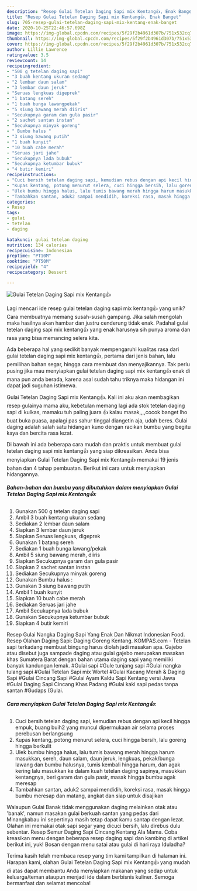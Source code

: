 ```yaml
---
description: "Resep Gulai Tetelan Daging Sapi mix Kentang👍, Enak Banget"
title: "Resep Gulai Tetelan Daging Sapi mix Kentang👍, Enak Banget"
slug: 705-resep-gulai-tetelan-daging-sapi-mix-kentang-enak-banget
date: 2020-10-25T22:46:57.698Z
image: https://img-global.cpcdn.com/recipes/5f29f2b4961d307b/751x532cq70/gulai-tetelan-daging-sapi-mix-kentang👍-foto-resep-utama.jpg
thumbnail: https://img-global.cpcdn.com/recipes/5f29f2b4961d307b/751x532cq70/gulai-tetelan-daging-sapi-mix-kentang👍-foto-resep-utama.jpg
cover: https://img-global.cpcdn.com/recipes/5f29f2b4961d307b/751x532cq70/gulai-tetelan-daging-sapi-mix-kentang👍-foto-resep-utama.jpg
author: Lillie Lawrence
ratingvalue: 3.5
reviewcount: 14
recipeingredient:
- "500 g tetelan daging sapi"
- "3 buah kentang ukuran sedang"
- "2 lembar daun salam"
- "3 lembar daun jeruk"
- "Seruas lengkuas digeprek"
- "1 batang sereh"
- "1 buah bunga lawangpekak"
- "5 siung bawang merah diiris"
- "Secukupnya garam dan gula pasir"
- "2 sachet santan instan"
- "Secukupnya minyak goreng"
- " Bumbu halus "
- "3 siung bawang putih"
- "1 buah kunyit"
- "10 buah cabe merah"
- "Seruas jari jahe"
- "Secukupnya lada bubuk"
- "Secukupnya ketumbar bubuk"
- "4 butir kemiri"
recipeinstructions:
- "Cuci bersih tetelan daging sapi, kemudian rebus dengan api kecil hingga empuk, buang buih2 yang muncul dipermukaan air selama proses perebusan berlangsung"
- "Kupas kentang, potong menurut selera, cuci hingga bersih, lalu goreng hingga berkulit"
- "Ulek bumbu hingga halus, lalu tumis bawang merah hingga harum masukkan, sereh, daun salam, daun jeruk, lengkuas, pekak/bunga lawang dan bumbu halusnya, tumis kembali hingga harum, dan agak kering lalu masukkan ke dalam kuah tetelan daging sapinya, masukkan kentangnya, beri garam dan gula pasir, masak hingga bumbu agak meresap"
- "Tambahkan santan, aduk2 sampai mendidih, koreksi rasa, masak hingga bumbu meresap dan matang, angkat dan siap untuk disajikan"
categories:
- Resep
tags:
- gulai
- tetelan
- daging

katakunci: gulai tetelan daging 
nutrition: 134 calories
recipecuisine: Indonesian
preptime: "PT10M"
cooktime: "PT50M"
recipeyield: "4"
recipecategory: Dessert

---
```



![Gulai Tetelan Daging Sapi mix Kentang👍](https://img-global.cpcdn.com/recipes/5f29f2b4961d307b/751x532cq70/gulai-tetelan-daging-sapi-mix-kentang👍-foto-resep-utama.jpg)

Lagi mencari ide resep gulai tetelan daging sapi mix kentang👍 yang unik? Cara membuatnya memang susah-susah gampang. Jika salah mengolah maka hasilnya akan hambar dan justru cenderung tidak enak. Padahal gulai tetelan daging sapi mix kentang👍 yang enak harusnya sih punya aroma dan rasa yang bisa memancing selera kita.

Ada beberapa hal yang sedikit banyak mempengaruhi kualitas rasa dari gulai tetelan daging sapi mix kentang👍, pertama dari jenis bahan, lalu pemilihan bahan segar, hingga cara membuat dan menyajikannya. Tak perlu pusing jika mau menyiapkan gulai tetelan daging sapi mix kentang👍 enak di mana pun anda berada, karena asal sudah tahu triknya maka hidangan ini dapat jadi suguhan istimewa.

Gulai Tetelan Daging Sapi mix Kentang👍. Kali ini aku akan membagikan resep gulainya mama aku, kebetulan memang lagi ada stok tetelan daging sapi di kulkas, mamaku tuh paling juara 👍 kalau masak,,,,cocok banget lho buat buka puasa, apalagi pas sahur tinggal diangetin aja, udah beres. Gulai daging adalah salah satu hidangan kuno dengan racikan bumbu yang begitu kaya dan bercita rasa lezat.


Di bawah ini ada beberapa cara mudah dan praktis untuk membuat gulai tetelan daging sapi mix kentang👍 yang siap dikreasikan. Anda bisa menyiapkan Gulai Tetelan Daging Sapi mix Kentang👍 memakai 19 jenis bahan dan 4 tahap pembuatan. Berikut ini cara untuk menyiapkan hidangannya.

<!--inarticleads1-->

##### Bahan-bahan dan bumbu yang dibutuhkan dalam menyiapkan Gulai Tetelan Daging Sapi mix Kentang👍:

1. Gunakan 500 g tetelan daging sapi
1. Ambil 3 buah kentang ukuran sedang
1. Sediakan 2 lembar daun salam
1. Siapkan 3 lembar daun jeruk
1. Siapkan Seruas lengkuas, digeprek
1. Gunakan 1 batang sereh
1. Sediakan 1 buah bunga lawang/pekak
1. Ambil 5 siung bawang merah, diiris
1. Siapkan Secukupnya garam dan gula pasir
1. Siapkan 2 sachet santan instan
1. Sediakan Secukupnya minyak goreng
1. Gunakan  Bumbu halus :
1. Gunakan 3 siung bawang putih
1. Ambil 1 buah kunyit
1. Siapkan 10 buah cabe merah
1. Sediakan Seruas jari jahe
1. Ambil Secukupnya lada bubuk
1. Gunakan Secukupnya ketumbar bubuk
1. Siapkan 4 butir kemiri


Resep Gulai Nangka Daging Sapi Yang Enak Dan Nikmat Indonesian Food. Resep Olahan Daging Sapi: Daging Goreng Kentang. KOMPAS.com - Tetelan sapi terkadang membuat bingung harus diolah jadi masakan apa. Gajebo atau disebut juga sampade daging atau gulai gajebo merupakan masakan khas Sumatera Barat dengan bahan utama daging sapi yang memiliki banyak kandungan lemak. #Gulai sapi #Gule tunjang sapi #Gulai nangka tulang sapi #Gulai Tetelan Sapi mix Wortel #Gulai Kacang Merah &amp; Daging Sapi #Gulai Cincang Sapi #Gulai Ayam Kaldu Sapi Kentang versi Jawa #Gulai Daging Sapi Cincang Khas Padang #Gulai kaki sapi pedas tanpa santan #Gudaps (Gulai. 

<!--inarticleads2-->

##### Cara menyiapkan Gulai Tetelan Daging Sapi mix Kentang👍:

1. Cuci bersih tetelan daging sapi, kemudian rebus dengan api kecil hingga empuk, buang buih2 yang muncul dipermukaan air selama proses perebusan berlangsung
1. Kupas kentang, potong menurut selera, cuci hingga bersih, lalu goreng hingga berkulit
1. Ulek bumbu hingga halus, lalu tumis bawang merah hingga harum masukkan, sereh, daun salam, daun jeruk, lengkuas, pekak/bunga lawang dan bumbu halusnya, tumis kembali hingga harum, dan agak kering lalu masukkan ke dalam kuah tetelan daging sapinya, masukkan kentangnya, beri garam dan gula pasir, masak hingga bumbu agak meresap
1. Tambahkan santan, aduk2 sampai mendidih, koreksi rasa, masak hingga bumbu meresap dan matang, angkat dan siap untuk disajikan


Walaupun Gulai Banak tidak menggunakan daging melainkan otak atau &#39;banak&#39;, namun masakan gulai berkuah santan yang pedas dari Minangkabau ini sepertinya masih tetap dapat kamu santap dengan lezat. Olahan ini memakai otak sapi segar yang dicuci bersih, lalu direbus dulu sebentar. Resep Semur Daging Sapi Cincang Kentang Ala Mama. Coba kreasikan menu dengan beberapa resep daging sapi dan kambing di artikel berikut ini, yuk! Bosan dengan menu satai atau gulai di hari raya Iduladha? 

Terima kasih telah membaca resep yang tim kami tampilkan di halaman ini. Harapan kami, olahan Gulai Tetelan Daging Sapi mix Kentang👍 yang mudah di atas dapat membantu Anda menyiapkan makanan yang sedap untuk keluarga/teman ataupun menjadi ide dalam berbisnis kuliner. Semoga bermanfaat dan selamat mencoba!
